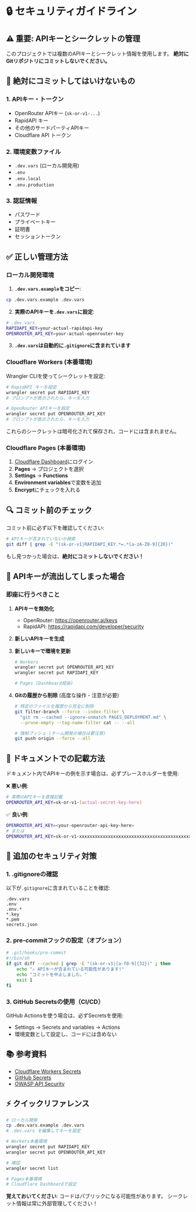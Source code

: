 # 🔒 セキュリティガイドライン

## ⚠️ 重要: APIキーとシークレットの管理

このプロジェクトでは複数のAPIキーとシークレット情報を使用します。
**絶対にGitリポジトリにコミットしないでください。**

## 🚫 絶対にコミットしてはいけないもの

### 1. APIキー・トークン
- OpenRouter APIキー (`sk-or-v1-...`)
- RapidAPI キー
- その他のサードパーティAPIキー
- Cloudflare API トークン

### 2. 環境変数ファイル
- `.dev.vars` (ローカル開発用)
- `.env`
- `.env.local`
- `.env.production`

### 3. 認証情報
- パスワード
- プライベートキー
- 証明書
- セッショントークン

## ✅ 正しい管理方法

### ローカル開発環境

1. **`.dev.vars.example`をコピー**:
```bash
cp .dev.vars.example .dev.vars
```

2. **実際のAPIキーを`.dev.vars`に設定**:
```bash
# .dev.vars
RAPIDAPI_KEY=your-actual-rapidapi-key
OPENROUTER_API_KEY=your-actual-openrouter-key
```

3. **`.dev.vars`は自動的に`.gitignore`に含まれています**

### Cloudflare Workers (本番環境)

Wrangler CLIを使ってシークレットを設定:

```bash
# RapidAPI キーを設定
wrangler secret put RAPIDAPI_KEY
# プロンプトが表示されたら、キーを入力

# OpenRouter APIキーを設定
wrangler secret put OPENROUTER_API_KEY
# プロンプトが表示されたら、キーを入力
```

これらのシークレットは暗号化されて保存され、コードには含まれません。

### Cloudflare Pages (本番環境)

1. [Cloudflare Dashboard](https://dash.cloudflare.com)にログイン
2. **Pages** → プロジェクトを選択
3. **Settings** → **Functions**
4. **Environment variables**で変数を追加
5. **Encrypt**にチェックを入れる

## 🔍 コミット前のチェック

コミット前に必ず以下を確認してください:

```bash
# APIキーが含まれていないか検索
git diff | grep -E "(sk-or-v1|RAPIDAPI_KEY.*=.*[a-zA-Z0-9]{20})"
```

もし見つかった場合は、**絶対にコミットしないでください！**

## 🚨 APIキーが流出してしまった場合

### 即座に行うべきこと

1. **APIキーを無効化**
   - OpenRouter: https://openrouter.ai/keys
   - RapidAPI: https://rapidapi.com/developer/security

2. **新しいAPIキーを生成**

3. **新しいキーで環境を更新**
   ```bash
   # Workers
   wrangler secret put OPENROUTER_API_KEY
   wrangler secret put RAPIDAPI_KEY
   
   # Pages (Dashboard経由)
   ```

4. **Gitの履歴から削除** (高度な操作 - 注意が必要)
   ```bash
   # 特定のファイルを履歴から完全に削除
   git filter-branch --force --index-filter \
     "git rm --cached --ignore-unmatch PAGES_DEPLOYMENT.md" \
     --prune-empty --tag-name-filter cat -- --all
   
   # 強制プッシュ (チーム開発の場合は要注意)
   git push origin --force --all
   ```

## 📝 ドキュメントでの記載方法

ドキュメント内でAPIキーの例を示す場合は、必ずプレースホルダーを使用:

❌ **悪い例**:
```bash
# 実際のAPIキーを直接記載
OPENROUTER_API_KEY=sk-or-v1-[actual-secret-key-here]
```

✅ **良い例**:
```bash
OPENROUTER_API_KEY=<your-openrouter-api-key-here>
# または
OPENROUTER_API_KEY=sk-or-v1-xxxxxxxxxxxxxxxxxxxxxxxxxxxxxxxxxxxxxxxxxxxxxxxxxxxxxxxxxxxxxxxx
```

## 🔐 追加のセキュリティ対策

### 1. .gitignoreの確認

以下が`.gitignore`に含まれていることを確認:
```
.dev.vars
.env
.env.*
*.key
*.pem
secrets.json
```

### 2. pre-commitフックの設定（オプション）

```bash
# .git/hooks/pre-commit
#!/bin/sh
if git diff --cached | grep -E "(sk-or-v1|[a-f0-9]{32})" ; then
    echo "⚠️ APIキーが含まれている可能性があります!"
    echo "コミットを中止しました。"
    exit 1
fi
```

### 3. GitHub Secretsの使用（CI/CD）

GitHub Actionsを使う場合は、必ずSecretsを使用:
- Settings → Secrets and variables → Actions
- 環境変数として設定し、コードには含めない

## 📚 参考資料

- [Cloudflare Workers Secrets](https://developers.cloudflare.com/workers/configuration/secrets/)
- [GitHub Secrets](https://docs.github.com/en/actions/security-guides/encrypted-secrets)
- [OWASP API Security](https://owasp.org/www-project-api-security/)

## ⚡ クイックリファレンス

```bash
# ローカル開発
cp .dev.vars.example .dev.vars
# .dev.vars を編集してキーを設定

# Workers本番環境
wrangler secret put RAPIDAPI_KEY
wrangler secret put OPENROUTER_API_KEY

# 確認
wrangler secret list

# Pages本番環境
# Cloudflare Dashboardで設定
```

**覚えておいてください**: コードはパブリックになる可能性があります。
シークレット情報は常に外部管理してください！
